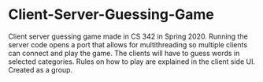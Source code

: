 # Client-Server-Guessing-Game
Client server guessing game made in CS 342 in Spring 2020. Running the server code opens a port that allows for multithreading so multiple clients can connect and play the game. The clients will have to guess words in selected categories. Rules on how to play are explained in the client side UI. Created as a group.
